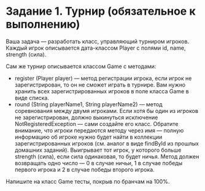 # Задание 1. Турнир (обязательное к выполнению)
Ваша задача — разработать класс, управляющий турниром игроков. Каждый игрок описывается дата-классом Player с полями id, name, strength (сила).

Сам же турнир описывается классом Game с методами:

* register (Player player) — метод регистрации игрока, если игрок не зарегистрирован, то он не сможет играть в турнире. Вам нужно хранить всех зарегистрированных игроков в поле класса Game в виде списка.
* round (String playerName1, String playerName2) — метод соревнования между двумя игроками. Если хотя бы один из игроков не зарегистрирован, должно выкинуться исключение NotRegisteredException — сами создайте его класс. Обратите внимание, что игроки передаются методу через имя — полную информацию об игроке нужно будет найти в коллекции зарегистрированных игроков (см. аналог в виде findById из прошлых домашних заданий). Выигрывает тот игрок, у которого больше strength (сила), если сила одинаковая, то будет ничья. Метод должен возвращать одно число — 0 в случае ничьи, 1 в случае победы первого игрока и 2 в случае победы второго игрока.

Напишите на класс Game тесты, покрыв по бранчам на 100%.
